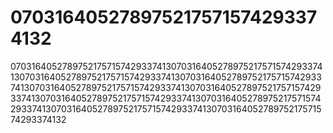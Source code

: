 # 070316405278975217571574293374132
070316405278975217571574293374130703164052789752175715742933741307031640527897521757157429337413070316405278975217571574293374130703164052789752175715742933741307031640527897521757157429337413070316405278975217571574293374130703164052789752175715742933741307031640527897521757157429337413070316405278975217571574293374132
